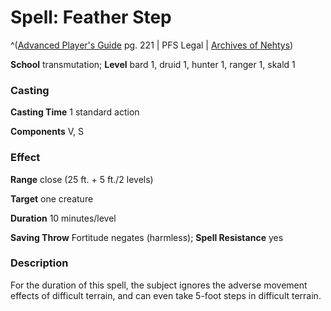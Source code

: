 # Spell: Feather Step

^([Advanced Player's Guide][ss-feather-step] pg. 221 | PFS Legal | [Archives of Nehtys][sn-feather-step])

**School** transmutation; **Level** bard 1, druid 1, hunter 1, ranger 1, skald 1

### Casting

**Casting Time** 1 standard action

**Components** V, S

### Effect

**Range** close (25 ft. + 5 ft./2 levels)

**Target** one creature

**Duration** 10 minutes/level

**Saving Throw** Fortitude negates (harmless); **Spell Resistance** yes

### Description

For the duration of this spell, the subject ignores the adverse movement effects of difficult terrain, and can even take 5-foot steps in difficult terrain.

[ss-feather-step]: http://paizo.com/pathfinderRPG/v57
[sn-feather-step]: http://www.archivesofnethys.com/SpellDisplay.aspx?ItemName=Feather%20Step